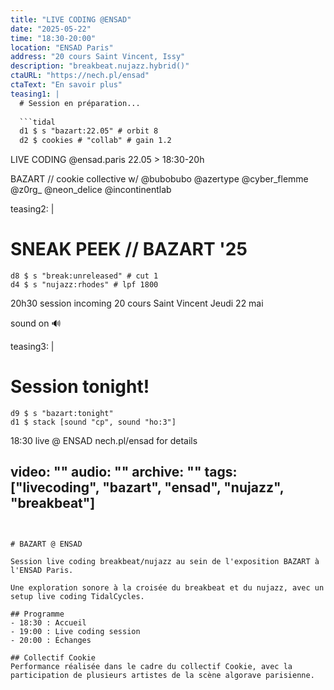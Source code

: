 ```yaml
---
title: "LIVE CODING @ENSAD"
date: "2025-05-22"
time: "18:30-20:00"
location: "ENSAD Paris"
address: "20 cours Saint Vincent, Issy"
description: "breakbeat.nujazz.hybrid()"
ctaURL: "https://nech.pl/ensad"
ctaText: "En savoir plus"
teasing1: |
  # Session en préparation...
  
  ```tidal
  d1 $ s "bazart:22.05" # orbit 8
  d2 $ cookies # "collab" # gain 1.2
  ```
  
  LIVE CODING @ensad.paris 
  22.05 > 18:30-20h
  
  BAZART // cookie collective
  w/ @bubobubo @azertype @cyber_flemme 
  @z0rg_ @neon_delice @incontinentlab
  
teasing2: |
  # SNEAK PEEK // BAZART '25
  
  ```tidal
  d8 $ s "break:unreleased" # cut 1
  d4 $ s "nujazz:rhodes" # lpf 1800
  ```
  
  20h30 session incoming
  20 cours Saint Vincent
  Jeudi 22 mai
  
  sound on 🔊
  
teasing3: |
  # Session tonight!
  
  ```tidal
  d9 $ s "bazart:tonight"
  d1 $ stack [sound "cp", sound "ho:3"]
  ```
  
  18:30 live @ ENSAD
  nech.pl/ensad for details
  
video: ""
audio: ""
archive: ""
tags: ["livecoding", "bazart", "ensad", "nujazz", "breakbeat"]
---
```


# BAZART @ ENSAD

Session live coding breakbeat/nujazz au sein de l'exposition BAZART à l'ENSAD Paris.

Une exploration sonore à la croisée du breakbeat et du nujazz, avec un setup live coding TidalCycles.

## Programme
- 18:30 : Accueil
- 19:00 : Live coding session
- 20:00 : Échanges

## Collectif Cookie
Performance réalisée dans le cadre du collectif Cookie, avec la participation de plusieurs artistes de la scène algorave parisienne.
